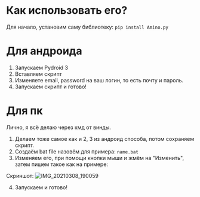 # Как использовать его? 

Для начало, установим саму библиотеку: ```pip install Amino.py```

# Для андроида
1. Запускаем Pydroid 3
2. Вставляем скрипт
3. Изменяете email, password на ваш логин, то есть почту и пароль. 
4. Запускаем скрипт и готово! 

# Для пк
Лично, я всë делаю через кмд от винды. 
1. Делаем тоже самое как и 2, 3 из андроид способа, потом сохраняем скрипт. 
2. Создаëм  bat file назовëм для примера: ```name.bat```
3. Изменяем его, при помощи кнопки мыши и жмëм на "Изменить", затем пишем такое как на примере:

Скриншот:
![IMG_20210308_190059](https://user-images.githubusercontent.com/70155241/110346531-b651ab80-8040-11eb-991f-80065b09e91d.jpg)

4. Запускаем и готово! 
